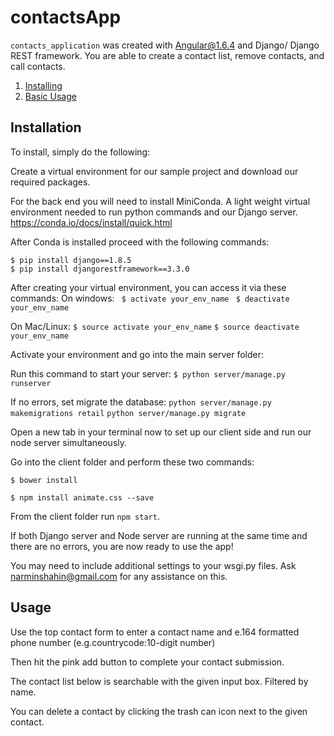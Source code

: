 # contactsApp

`contacts_application` was created with Angular@1.6.4 and Django/ Django REST framework. You are able to create a contact list, remove contacts, and call contacts.

1. [Installing](#installation)
2. [Basic Usage](#usage)

## Installation

To install, simply do the following:

Create a virtual environment for our sample project and download our required packages.

For the back end you will need to install MiniConda. A light weight virtual environment needed to run python commands and our Django server.
https://conda.io/docs/install/quick.html

After Conda is installed proceed with the following commands:

```$ mkvirtualenv your_env_name django
$ pip install django==1.8.5
$ pip install djangorestframework==3.3.0
```

After creating your virtual environment, you can access it via these commands:
On windows:
``` $ activate your_env_name```
``` $ deactivate your_env_name```

On Mac/Linux:
```$ source activate your_env_name```
```$ source deactivate your_env_name```

Activate your environment and go into the main server folder:

Run this command to start your server:
```$ python server/manage.py runserver```

If no errors, set migrate the database:
```python server/manage.py makemigrations retail```
```python server/manage.py migrate```

Open a new tab in your terminal now to set up our client side and run our node server simultaneously.

Go into the client folder and perform these two commands:

```$ bower install```

```$ npm install animate.css --save```

From the client folder run ```npm start```.

If both Django server and Node server are running at the same time and there are no errors, you are now ready to use the app!

You may need to include additional settings to your wsgi.py files. Ask narminshahin@gmail.com for any assistance on this.

## Usage

Use the top contact form to enter a contact name and e.164 formatted phone number (e.g.countrycode:10-digit number)

Then hit the pink add button to complete your contact submission.

The contact list below is searchable with the given input box. Filtered by name.

You can delete a contact by clicking the trash can icon next to the given contact.
